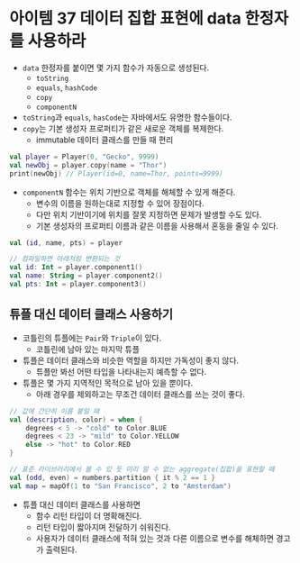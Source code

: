 # 아이템 37 데이터 집합 표현에 data 한정자를 사용하라
- `data` 한정자를 붙이면 몇 가지 함수가 자동으로 생성된다.
    - `toString`
    - `equals`, `hashCode`
    - `copy`
    - `componentN`
- `toString`과 `equals`, `hasCode`는 자바에서도 유명한 함수들이다.
- `copy`는 기본 생성자 프로퍼티가 같은 새로운 객체를 복제한다.
    - immutable 데이터 클래스를 만들 때 편리

```kotlin
val player = Player(0, "Gecko", 9999)
val newObj = player.copy(name = "Thor")
print(newObj) // Player(id=0, name=Thor, points=9999)
```

- `componentN` 함수는 위치 기반으로 객체를 해체할 수 있게 해준다.
    - 변수의 이름을 원하는대로 지정할 수 있어 장점이다.
    - 다만 위치 기반이기에 위치를 잘못 지정하면 문제가 발생할 수도 있다.
    - 기본 생성자의 프로퍼티 이름과 같은 이름을 사용해서 혼동을 줄일 수 있다.

```kotlin
val (id, name, pts) = player

// 컴파일하면 아래처럼 변환되는 것
val id: Int = player.component1()
val name: String = player.component2()
val pts: Int = player.component3()
```

## 튜플 대신 데이터 클래스 사용하기

- 코틀린의 튜플에는 `Pair`와 `Triple`이 있다.
    - 코틀린에 남아 있는 마지막 튜플
- 튜플은 데이터 클래스와 비슷한 역할을 하지만 가독성이 좋지 않다.
    - 튜플만 봐선 어떤 타입을 나타내는지 예측할 수 없다.
- 튜플은 몇 가지 지역적인 목적으로 남아 있을 뿐이다.
    - 아래 경우를 제외하고는 무조건 데이터 클래스를 쓰는 것이 좋다.

```kotlin
// 값에 간단히 이름 붙일 때
val (description, color) = when {
	degrees < 5 -> "cold" to Color.BLUE
	degrees < 23 -> "mild" to Color.YELLOW
	else -> "hot" to Color.RED
}

// 표준 라이브러리에서 볼 수 있 듯 미리 알 수 없는 aggregate(집합)을 표현할 때
val (odd, even) = numbers.partition { it % 2 == 1 }
val map = mapOf(1 to "San Francisco", 2 to "Amsterdam")
```

- 튜플 대신 데이터 클래스를 사용하면
    - 함수 리턴 타입이 더 명확해진다.
    - 리턴 타입이 짧아지며 전달하기 쉬워진다.
    - 사용자가 데이터 클래스에 적혀 있는 것과 다른 이름으로 변수를 해체하면 경고가 출력된다.
